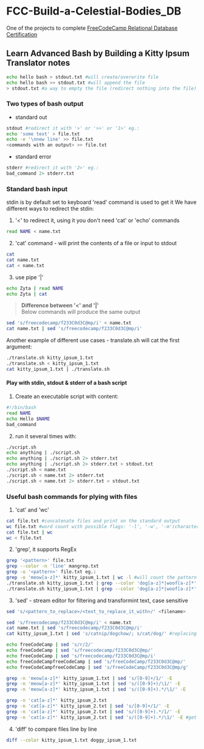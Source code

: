 # FCC-Build-a-Celestial-Bodies_DB
One of the projects to complete [FreeCodeCamp Relational Database Certification](https://www.freecodecamp.org/learn/relational-database/)

## Learn Advanced Bash by Building a Kitty Ipsum Translator notes

```sh
echo hello bash > stdout.txt #will create/overwrite file
echo hello bash >> stdout.txt #will append the file
> stdout.txt #a way to empty the file (redirect nothing into the file)
```

### Two types of bash output
- standard out
```sh
stdout #redirect it with '>' or '>>' or '1>' eg.:
echo 'some text' > file.txt
echo -e '\nnew line' >> file.txt
<commands with an output> >> file.txt
```
- standard error
```sh
stderr #redirect it with '2>' eg.:
bad_command 2> stderr.txt
```

### Standard bash input
stdin is by default set to keyboard
'read' command is used to get it
We have different ways to redirect the stdin:
1. '<' to redirect it, using it you don't need 'cat' or 'echo' commands
```sh
read NAME < name.txt
```
2. 'cat' command - will print the contents of a file or input to stdout
```sh
cat
cat name.txt
cat < name.txt
```
3. use pipe '|'
```sh
echo Zyta | read NAME
echo Zyta | cat
```
> **Difference between '<' and '|'**
> <br>Below commands will produce the same output
```sh
sed 's/freecodecamp/f233C0d3C@mp/i' < name.txt
cat name.txt | sed 's/freecodecamp/f233C0d3C@mp/i'
```

Another example of different use cases - translate.sh will cat the first argument:
```sh
./translate.sh kitty_ipsum_1.txt
./translate.sh < kitty_ipsum_1.txt
cat kitty_ipsum_1.txt | ./translate.sh
```


#### Play with stdin, stdout & stderr of a bash script
1. Create an executable script with content:
```sh
#!/bin/bash
read NAME
echo Hello $NAME
bad_command
```
2. run it several times with:
```sh
./script.sh
echo anything | ./script.sh
echo anything | ./script.sh 2> stderr.txt
echo anything | ./script.sh 2> stderr.txt > stdout.txt
./script.sh < name.txt
./script.sh < name.txt 2> stderr.txt
./script.sh < name.txt 2> stderr.txt > stdout.txt
```

### Useful bash commands for plying with files
1. 'cat' and 'wc'
```sh
cat file.txt #concatenate files and print on the standard output
wc file.txt #word count with possible flags: '-l', '-w', '-m'(characters)
cat file.txt | wc
wc < file.txt
```
2. 'grep', it supports RegEx
```sh
grep '<pattern>' file.txt
grep --color -n 'line' mangrep.txt
grep -o '<pattern>' file.txt eg.:
grep -o 'meow[a-z]*' kitty_ipsum_1.txt | wc -l #will count the pattern appearence
./translate.sh kitty_ipsum_1.txt | grep --color 'dog[a-z]*|woof[a-z]*'
./translate.sh kitty_ipsum_1.txt | grep --color 'dog[a-z]*|woof[a-z]*' -E
```

3. 'sed' - stream editor for filtering and transformint text, case sensitive
```sh
sed 's/<pattern_to_replace>/<text_to_replace_it_with>/' <filename>

sed 's/freecodecamp/f233C0d3C@mp/i' < name.txt
cat name.txt | sed 's/freecodecamp/f233C0d3C@mp/i'
cat kitty_ipsum_1.txt | sed 's/catnip/dogchow/; s/cat/dog/' #replacing many stuff at once

echo freeCodeCamp | sed 's/r/2/'
echo freeCodeCamp | sed 's/freecodecamp/f233C0d3C@mp/'
echo freeCodeCamp | sed 's/freecodecamp/f233C0d3C@mp/i'
echo freeCodeCampfreeCodeCamp | sed 's/freeCodeCamp/f233C0d3C@mp/'
echo freeCodeCampfreeCodeCamp | sed 's/freeCodeCamp/f233C0d3C@mp/g'

grep -n 'meow[a-z]*' kitty_ipsum_1.txt | sed 's/[0-9]+/1/' -E
grep -n 'meow[a-z]*' kitty_ipsum_1.txt | sed 's/([0-9]+)/\1/' -E
grep -n 'meow[a-z]*' kitty_ipsum_1.txt | sed 's/([0-9]+).*/\1/' -E

grep -n 'cat[a-z]*' kitty_ipsum_2.txt
grep -n 'cat[a-z]*' kitty_ipsum_2.txt | sed 's/[0-9]+/1/' -E
grep -n 'cat[a-z]*' kitty_ipsum_2.txt | sed 's/([0-9]+).*/1/' -E
grep -n 'cat[a-z]*' kitty_ipsum_2.txt | sed 's/([0-9]+).*/\1/' -E #get line numbers that pattern appears on
```
4. 'diff' to compare files line by line
```sh
diff --color kitty_ipsum_1.txt doggy_ipsum_1.txt
```












